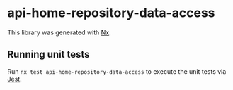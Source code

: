 # api-home-repository-data-access

This library was generated with [Nx](https://nx.dev).

## Running unit tests

Run `nx test api-home-repository-data-access` to execute the unit tests via [Jest](https://jestjs.io).
